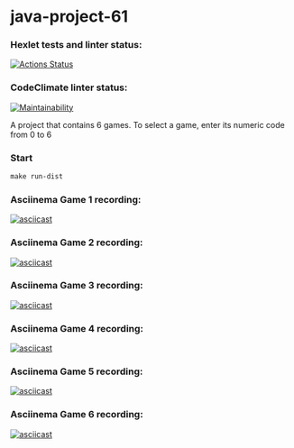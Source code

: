 # java-project-61

### Hexlet tests and linter status:
[![Actions Status](https://github.com/DenisX95/java-project-61/actions/workflows/hexlet-check.yml/badge.svg)](https://github.com/DenisX95/java-project-61/actions)

### CodeClimate linter status:
[![Maintainability](https://api.codeclimate.com/v1/badges/570f4776d899645c8dda/maintainability)](https://codeclimate.com/github/DenisX95/java-project-61/maintainability)

A project that contains 6 games. To select a game, enter its numeric code from 0 to 6

### Start
``` markdown
make run-dist
```

### Asciinema Game 1 recording:
[![asciicast](https://asciinema.org/a/aEclZcv4lYp6xjwBybeBzflru.svg)](https://asciinema.org/a/aEclZcv4lYp6xjwBybeBzflru)

### Asciinema Game 2 recording:
[![asciicast](https://asciinema.org/a/NP7BRPWQUiezjQbO1FjmBmk1z.svg)](https://asciinema.org/a/NP7BRPWQUiezjQbO1FjmBmk1z)

### Asciinema Game 3 recording:
[![asciicast](https://asciinema.org/a/yU0xyXKFHWiUUUKV2D5C6BvDf.svg)](https://asciinema.org/a/yU0xyXKFHWiUUUKV2D5C6BvDf)

### Asciinema Game 4 recording:
[![asciicast](https://asciinema.org/a/I4YQMbrmyhrGtHzFuvEXYIo7L.svg)](https://asciinema.org/a/I4YQMbrmyhrGtHzFuvEXYIo7L)

### Asciinema Game 5 recording:
[![asciicast](https://asciinema.org/a/iN3rRlIHUOseKlizgjUvevDG8.svg)](https://asciinema.org/a/iN3rRlIHUOseKlizgjUvevDG8)

### Asciinema Game 6 recording:
[![asciicast](https://asciinema.org/a/juB3jqfloAvQcEgHPNNK8vCW2.svg)](https://asciinema.org/a/juB3jqfloAvQcEgHPNNK8vCW2)
